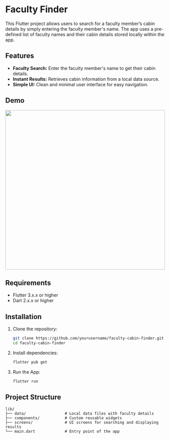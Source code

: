 # Faculty Finder

This Flutter project allows users to search for a faculty member’s cabin details by simply entering the faculty member's name. The app uses a pre-defined list of faculty names and their cabin details stored locally within the app.

## Features

- **Faculty Search:** Enter the faculty member's name to get their cabin details.
- **Instant Results:** Retrieves cabin information from a local data source.
- **Simple UI:** Clean and minimal user interface for easy navigation.

## Demo
<img src="./assets/recording.gif" height=500/>

## Requirements

- Flutter 3.x.x or higher
- Dart 2.x.x or higher

## Installation

1. Clone the repository:
   ```bash
   git clone https://github.com/yourusername/faculty-cabin-finder.git
   cd faculty-cabin-finder

2. Install dependencies:
   ```bash
   flutter pub get

3. Run the App:
   ```bash
   flutter run

## Project Structure

    lib/
    ├── data/                 # Local data files with faculty details
    ├── components/           # Custom reusable widgets
    ├── screens/              # UI screens for searching and displaying results
    └── main.dart             # Entry point of the app
